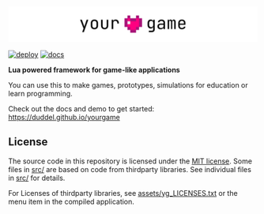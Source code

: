 ![yourgame logo](docs/img/yourgame1080.gif)

[![deploy](https://github.com/duddel/yourgame/actions/workflows/deploy.yml/badge.svg)](https://github.com/duddel/yourgame/actions/workflows/deploy.yml)
[![docs](https://github.com/duddel/yourgame/actions/workflows/docs.yml/badge.svg)](https://github.com/duddel/yourgame/actions/workflows/docs.yml)

**Lua powered framework for game-like applications**

You can use this to make games, prototypes, simulations for education or learn programming.

Check out the docs and demo to get started: <https://duddel.github.io/yourgame>

## License

The source code in this repository is licensed under the [MIT license](LICENSE.txt). Some files in [src/](src/) are based on code from thirdparty libraries. See individual files in [src/](src/) for details.

For Licenses of thirdparty libraries, see [assets/yg_LICENSES.txt](assets/yg_LICENSES.txt) or the menu item in the compiled application.
